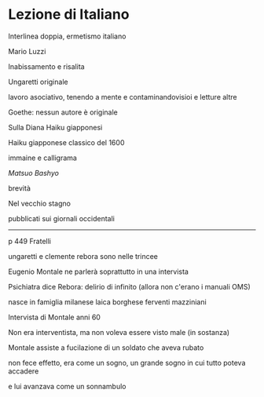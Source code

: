 # Lezione di Italiano

Interlinea doppia, ermetismo italiano

Mario Luzzi


Inabissamento e risalita

Ungaretti originale

lavoro asociativo, tenendo a mente e contaminandovisioi e letture altre


Goethe: nessun autore è originale

Sulla Diana Haiku giapponesi

Haiku giapponese classico del 1600

immaine e calligrama

_Matsuo Bashyo_

brevità

Nel vecchio stagno

pubblicati sui giornali occidentali

---

p 449 Fratelli

ungaretti e clemente rebora sono nelle trincee

Eugenio Montale ne parlerà soprattutto in una intervista


Psichiatra dice Rebora: delirio di infinito (allora non c'erano i manuali OMS)

nasce in famiglia milanese laica borghese
ferventi mazziniani


Intervista di Montale anni 60


Non era interventista, ma non voleva essere visto male (in sostanza)

Montale assiste a fucilazione di un soldato che aveva rubato

non fece effetto, era come un sogno, un grande sogno in cui tutto poteva accadere

e lui avanzava come un sonnambulo
<!--stackedit_data:
eyJoaXN0b3J5IjpbLTU1NjgzNzY0MV19
-->